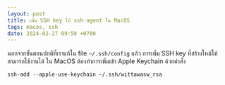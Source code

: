 ```yaml
---
layout: post
title: เพิ่ม SSH key ให้ ssh-agent ใน MacOS
tags: macos, ssh
date: 2024-02-27 09:59 +0700
---
```

นอกจากขั้นตอนปกติที่เราแก้ใน file `~/.ssh/config` แล้ว การเพิ่ม SSH key ที่สร้างใหม้ให้สามารถใช้งานได้ ใน MacOS ต้องทำการเพิ่มเข้า Apple Keychain ด้วยคำสั่ง

```shell
ssh-add --apple-use-keychain ~/.ssh/wittawasw_rsa
```